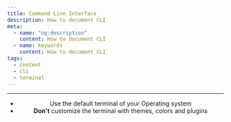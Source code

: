 ```yaml
---
title: Command Line Interface
description: How to document CLI
meta:
  - name: "og:description"
    content: How to document CLI
  - name: keywords
    content: How to document CLI
tags:
  - content
  - cli
  - terminal
---
```


<DevDisclaimer />

<Header/>

---

- Use the default terminal of your Operating system
- **Don't** customize the terminal with themes, colors and plugins